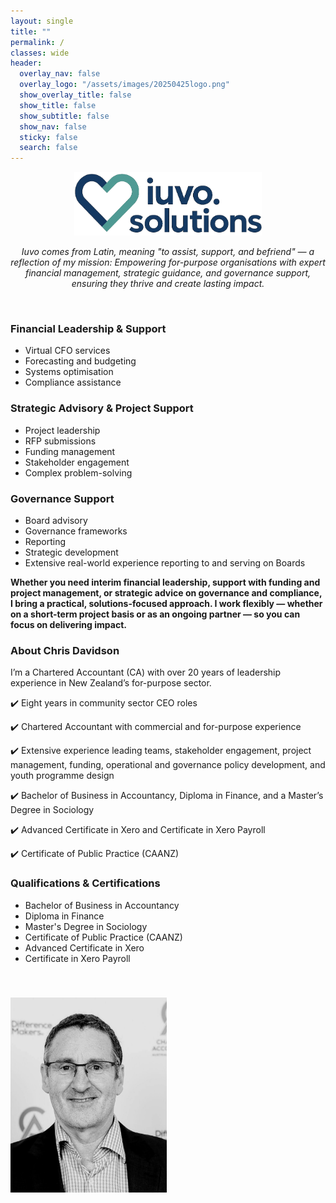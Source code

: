 ```yaml
---
layout: single
title: ""
permalink: /
classes: wide
header:
  overlay_nav: false
  overlay_logo: "/assets/images/20250425logo.png"
  show_overlay_title: false
  show_title: false
  show_subtitle: false
  show_nav: false
  sticky: false
  search: false
---
```


<p align="center">
  <img src="/assets/images/20250425logo.png" alt="Iuvo.Solutions Logo" width="300">
</p>

<p align="center">
  <em>Iuvo comes from Latin, meaning "to assist, support, and befriend" — a reflection of my mission: Empowering for-purpose organisations with expert financial management, strategic guidance, and governance support, ensuring they thrive and create lasting impact.</em>
</p>

<br>

<div style="display: flex; align-items: flex-start; gap: 40px; flex-wrap: wrap;">
  <div style="flex: 2; min-width: 300px;">

<h3>Financial Leadership & Support</h3>
<ul>
  <li>Virtual CFO services</li>
  <li>Forecasting and budgeting</li>
  <li>Systems optimisation</li>
  <li>Compliance assistance</li>
</ul>

<h3>Strategic Advisory & Project Support</h3>
<ul>
  <li>Project leadership</li>
  <li>RFP submissions</li>
  <li>Funding management</li>
  <li>Stakeholder engagement</li>
  <li>Complex problem-solving</li>
</ul>

<h3>Governance Support</h3>
<ul>
  <li>Board advisory</li>
  <li>Governance frameworks</li>
  <li>Reporting</li>
  <li>Strategic development</li>
  <li>Extensive real-world experience reporting to and serving on Boards</li>
</ul>

<p><strong>Whether you need interim financial leadership, support with funding and project management, or strategic advice on governance and compliance, I bring a practical, solutions-focused approach. I work flexibly — whether on a short-term project basis or as an ongoing partner — so you can focus on delivering impact.</strong></p>

<h3>About Chris Davidson</h3>

<p>I’m a Chartered Accountant (CA) with over 20 years of leadership experience in New Zealand’s for-purpose sector.</p>

<p>✔️ Eight years in community sector CEO roles</p>
<p>✔️ Chartered Accountant with commercial and for-purpose experience</p>
<p>✔️ Extensive experience leading teams, stakeholder engagement, project management, funding, operational and governance policy development, and youth programme design</p>
<p>✔️ Bachelor of Business in Accountancy, Diploma in Finance, and a Master’s Degree in Sociology</p>
<p>✔️ Advanced Certificate in Xero and Certificate in Xero Payroll</p>
<p>✔️ Certificate of Public Practice (CAANZ)</p>
</ul>

<h3>Qualifications & Certifications</h3>
<ul>
  <li>Bachelor of Business in Accountancy</li>
  <li>Diploma in Finance</li>
  <li>Master's Degree in Sociology</li>
  <li>Certificate of Public Practice (CAANZ)</li>
  <li>Advanced Certificate in Xero</li>
  <li>Certificate in Xero Payroll</li>
</ul>

  </div>
  
  <div style="flex: 1; min-width: 250px;">
    <img src="/assets/images/chris-profile.jpg" alt="Chris Davidson" width="250">
  </div>
</div>

<br>

<p align="center">
  <a href="https://www.linkedin.com/in/chris-davidson-aa92a58/" target="_blank" style="margin-right: 20px;">
    <i class="fab fa-linkedin fa-2x"></i>
  </a>
  <a href="mailto:chris.davidson@iuvo.solutions" style="margin-left: 20px;">
    <i class="fas fa-envelope fa-2x"></i>
  </a>
</p>
